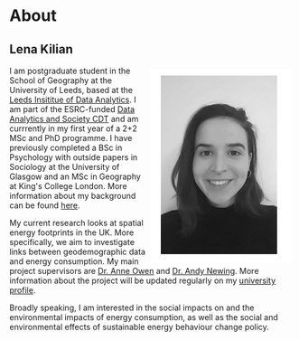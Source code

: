 # About

## Lena Kilian
<img style="padding: 5px;" src="Photo_BW.png" align="right" width="250"/>

I am postgraduate student in the School of Geography at the University of Leeds, based at the [Leeds Insititue of Data Analytics](https://lida.leeds.ac.uk/). I am part of the ESRC-funded [Data Analytics and Society CDT](https://datacdt.org/) and am currrently in my first year of a 2+2 MSc and PhD programme. I have previously completed a BSc in Psychology with outside papers in Sociology at the University of Glasgow and an MSc in Geography at King's College London. More information about my background can be found [here](https://lena-kilian.github.io/cv/).

My current research looks at spatial energy footprints in the UK. More specifically, we aim to investigate links between geodemographic data and energy consumption. My main project supervisors are [Dr. Anne Owen](https://environment.leeds.ac.uk/see/staff/1462/dr-anne-owen) and [Dr. Andy Newing](https://environment.leeds.ac.uk/geography/staff/1081/dr-andy-newing). More information about the project will be updated regularly on my [university profile](https://environment.leeds.ac.uk/geography/pgr/2546/lena-kilian).

Broadly speaking, I am interested in the social impacts on and the environmental impacts of energy consumption, as well as the  social and environmental effects of sustainable energy behaviour change policy. 
<br/>
<br/>
<br/>
<br/>
